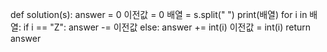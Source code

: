def solution(s):
    answer = 0
    이전값 = 0
    배열 = s.split(" ")
    print(배열)
    for i in 배열:
        if i == "Z":
            answer -= 이전값
        else:
            answer += int(i)
            이전값 = int(i)
    return answer